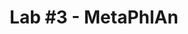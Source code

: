 ---
layout: default
title: "Lab #3 - MetaPhlAn"
permalink: /labs/3_metaphlan
is_lab: true
custom_css: tocbot
custom_js: 
    - tocbot.min
    - labs
---